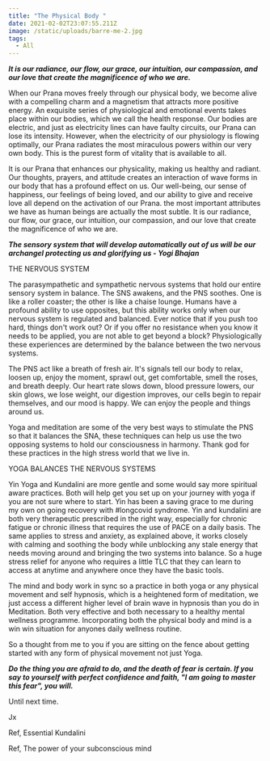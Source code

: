 ```yaml
---
title: "The Physical Body "
date: 2021-02-02T23:07:55.211Z
image: /static/uploads/barre-me-2.jpg
tags:
  - All
---
```

***It is our radiance, our flow, our grace, our intuition, our compassion, and our love that create the magnificence of who we are.*** 

When our Prana moves freely through our physical body, we become alive with a compelling charm and a magnetism that attracts more positive energy. An exquisite series of physiological and emotional events takes place within our bodies, which we call the health response. Our bodies are electric, and just as electricity lines can have faulty circuits, our Prana can lose its intensity. However, when the electricity of our physiology is flowing optimally, our Prana radiates the most miraculous powers within our very own body. This is the purest form of vitality that is available to all. 



It is our Prana that enhances our physicality, making us healthy and radiant. Our thoughts, prayers, and attitude creates an interaction of wave forms in our body that has a profound effect on us. Our well-being, our sense of happiness, our feelings of being loved, and our ability to give and receive love all depend on the activation of our Prana. the most important attributes we have as human beings are actually the most subtle. It is our radiance, our flow, our grace, our intuition, our compassion, and our love that create the magnificence of who we are. 

***The sensory system that will develop automatically out of us will be our archangel protecting us and glorifying us - Yogi Bhajan***

THE NERVOUS SYSTEM 

The parasympathetic and sympathetic nervous systems that hold our entire sensory system in balance. The SNS awakens, and the PNS soothes. One is like a roller coaster; the other is like a chaise lounge. Humans have a profound ability to use opposites, but this ability works only when our nervous system is regulated and balanced. Ever notice that if you push too hard, things don't work out? Or if you offer no resistance when you know it needs to be applied, you are not able to get beyond a block? Physiologically these experiences are determined by the balance between the two nervous systems. 

The PNS act like a breath of fresh air. It's signals tell our body to relax, loosen up, enjoy the moment, sprawl out, get comfortable, smell the roses, and breath deeply. Our heart rate slows down, blood pressure lowers, our skin glows, we lose weight, our digestion improves, our cells begin to repair themselves, and our mood is happy. We can enjoy the people and things around us. 

Yoga and meditation are some of the very best ways to stimulate the PNS so that it balances the SNA, these techniques can help us use the two opposing systems to hold our consciousness in harmony. Thank god for these practices in the high stress world that we live in. 

YOGA BALANCES THE NERVOUS SYSTEMS 

Yin Yoga and Kundalini are more gentle and some would say more spiritual aware practices. Both will help get you set up on your journey with yoga if you are not sure where to start. Yin has been a saving grace to me during my own on going recovery with #longcovid syndrome. Yin and kundalini are both very therapeutic prescribed in the right way, especially for chronic fatigue or chronic illness that requires the use of PACE on a daily basis. The same applies to stress and anxiety, as explained above, it works closely with calming and soothing the body while unblocking any stale energy that needs moving around and bringing the two systems into balance.  So a huge stress relief for anyone who requires a little TLC that they can learn to access at anytime and anywhere once they have the basic tools. 

The mind and body work in sync so a practice in both yoga or any physical movement and self hypnosis, which is a heightened form of meditation, we just access a different higher level of brain wave in hypnosis than you do in Meditation. Both very effective and both necessary to a healthy mental wellness programme. Incorporating both the physical body and mind is a win win situation for anyones daily wellness routine. 

So a thought from me to you if you are sitting on the fence about getting started with any form of physical movement not just Yoga.  

***Do the thing you are afraid to do, and the death of fear is certain. If you say to yourself with perfect confidence and faith, "I am going to master this fear", you will.*** 

Until next time. 

Jx 



Ref, Essential Kundalini 

Ref, The power of your subconscious mind